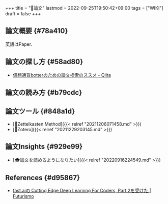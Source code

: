 +++
title = "📝論文"
lastmod = 2022-09-25T19:50:42+09:00
tags = ["WIKI"]
draft = false
+++

## 論文概要 {#78a410}

英語はPaper.


## 論文の探し方 {#58ad80}

-   [仮想通貨botterのための論文検索のススメ - Qiita](https://qiita.com/blog_UKI/items/c81df71ec79fba4eee6d)


## 論文の読み方 {#b79cdc}


## 論文ツール {#848a1d}

-   [📝Zettelkasten Method]({{< relref "20211206071458.md" >}})
-   [📝Zotero]({{< relref "20211229203145.md" >}})


## 論文Insights {#929e99}

-   [🎓論文を読めるようになりたい]({{< relref "20220916224549.md" >}})


## References {#d95867}

-   [fast.aiの Cutting Edge Deep Learning For Coders, Part 2を受けた | Futurismo](https://futurismo.biz/archives/6721/#cutting-edge-)
